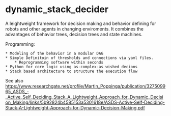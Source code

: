# dynamic_stack_decider

A leightweight framework for decision making and behavior defining for robots and other agents in changing enviroments. It combines the advantages of behavior trees, decision trees and state machines.


Programming:

    * Modeling of the behavior in a modular DAG
    * Simple Definitoin of thresholds and connections via yaml files.
        * Reprogramming software within seconds
    * Python for core logic using as-complex-as wished decions
    * Stack based architecture to structure the execution flow

See also 
https://www.researchgate.net/profile/Martin_Poppinga/publication/327509965_ASDS_-_Active_Self_Deciding_Stack_A_Lightweight_Approach_for_Dynamic_Decision_Making/links/5b92824b4585153a5301618e/ASDS-Active-Self-Deciding-Stack-A-Lightweight-Approach-for-Dynamic-Decision-Making.pdf
